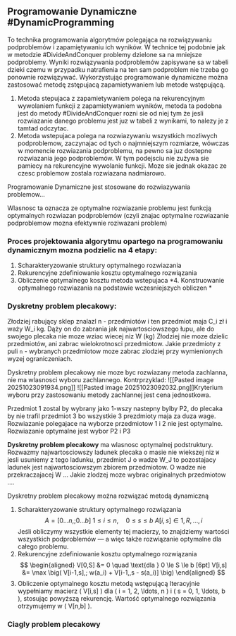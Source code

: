 ## Programowanie Dynamiczne #DynamicProgramming

To technika programowania algorytmów polegająca na rozwiązywaniu podproblemów i zapamiętywaniu ich wyników. W technice tej podobnie jak w metodzie #DivideAndConquer problemy dzielone sa na mniejsze podproblemy. Wyniki rozwiązywania podproblemów zapisywane sa w tabeli dzieki czemu w przypadku natrafienia na ten sam podproblem nie trzeba go ponownie rozwiązywać. Wykorzystując programowanie dynamiczne można zastosować metodę zstępujacą zapamietywaniem lub metode wstępującą.

1. Metoda stepujaca z zapamietywaniem polega na rekurencyjnym wywolaniem funkcji z zapamietywaniem wyników, metoda ta podobna jest do metody #DivideAndConquer rozni sie od niej tym że jesli rozwiazanie danego problemu jest juz w tabeli z wynikami, to nalezy je z tamtad odczytac.
2. Metoda wstepujaca polega na rozwiazywaniu wszystkich mozliwych podproblemow, zaczynajac od tych o najmniejszym rozmiarze, wówczas w momencie rozwiazania podproblemu, na pewno sa juz dostepne rozwiazania jego podproblemów. W tym podejsciu nie zużywa sie pamiecy na rekurencyjne wywolanie funkcji. Moze sie jednak okazac ze czesc problemow zostala rozwiazana nadmiarowo.

Programowanie Dynamiczne jest stosowane do rozwiazywania problemow...

Wlasnosc ta oznacza ze optymalne rozwiazanie problemu jest funkcją optymalnych rozwiazan podproblemów (czyli znajac optymalne rozwiazanie podproblemow mozna efektywnie roziwazani problem)

### Proces projektowania algorytmu opartego na programowaniu dynamicznym mozna podzielic na 4 etapy:
1. Scharakteryzowanie struktury optymalnego rozwiazania
2. Rekurencyjne zdefiniowanie kosztu optymalnego rozwiązania
3. Obliczenie optymalnego kosztu metoda wstepujaca
*4. Konstruowanie optymalnego rozwiazania na podstawie wczesniejszych obliczen *

### Dyskretny problem plecakowy:
Złodziej rabujący sklep znalazl n - przedmiotów i ten przedmiot maja C_i zł i waży W_i kg.
Dąży on do zabrania jak najwartosciowszego łupu, ale do swojego plecaka nie moze wziac wiecej niz W (kg)
Złodziej nie moze dzielic przedmiotów, ani zabrac wielokrotnosci przedmiotow.
Jakie przedmioty z puli `n` - wybranych przedmiotow moze zabrac zlodziej przy wymienionych wyzej ograniczeniach.


Dyskretny problem plecakowy nie moze byc rozwiazany metoda zachlanna, nie ma wlasnosci wyboru zachlannego.
Kontrprzyklad:
![[Pasted image 20251023091934.png]]
![[Pasted image 20251023092032.png]]Kryterium wyboru przy zastosowaniu metody zachlannej jest cena jednostkowa.

Przedmiot 1 zostal by wybrany jako 1-wszy nastepny bylby P2, do plecaka by nie trafil przedmiot 3 bo wszystkie 3 prezdmioty maja za duza wage. Rozwiazanie polegajace na wyborze przedmiotow 1 i 2 nie jest optymalne. Rozwiazanie optymalne jest wybor P2 i P3


**Dyskretny problem plecakowy** ma wlasnosc optymalnej podstruktury. Rozwazmy najwartosciowszy ladunek plecaka o masie nie wiekszej niz `W` jesli usuniemy z tego ladunku, przedmiot J o wadze W_J to pozostajacy ladunek jest najwartosciowszym zbiorem przedmiotow. O wadze nie przekraczajacej W ... Jakie zlodzej moze wybrac originalnych przedmiotow ....

 Dyskretny problem plecakowy można rozwiązać metodą dynamiczną
 1. Scharakteryzowanie struktury optymalnego rozwiązania $$ A = [0 \ldots n,; 0 \ldots b] \ 1 \le i \le n,\quad 0 \le s \le b \ A[i,s] \in {1, R, \ldots, i} $$ Jeśli obliczymy wszystkie elementy tej macierzy, to znajdziemy wartości wszystkich podproblemów — a więc także rozwiązanie optymalne dla całego problemu.
 2. Rekurencyjne zdefiniowanie kosztu optymalnego rozwiązania $$ \begin{aligned} V[0,S] &= 0 \quad \text{dla } 0 \le S \le b [6pt] V[i,s] &= \max \big( V[i-1,s],; w(a_i) + V[i-1,,s - s(a_i)] \big) \end{aligned} $$
 3. Obliczenie optymalnego kosztu metodą wstępującą Iteracyjnie wypełniamy macierz ( V[i,s] ) dla ( i = 1, 2, \ldots, n ) i ( s = 0, 1, \ldots, b ), stosując powyższą rekurencję. Wartość optymalnego rozwiązania otrzymujemy w ( V[n,b] ).

### Ciagly problem plecakowy